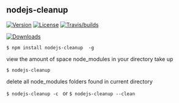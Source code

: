 ## nodejs-cleanup

[![Version](https://img.shields.io/npm/v/nodejs-cleanup.svg?color=tomato)](https://www.npmjs.com/package/nodejs-cleanup)
[![License](https://img.shields.io/npm/l/nodejs-cleanup.svg?color=blue)](https://github.com/taylorosbourne/nodejs-cleanup/blob/master/package.json)
[![Travis/builds](https://img.shields.io/travis/taylorosbourne/nodejs-cleanup)](https://www.npmjs.com/package/nodejs-cleanup)

[![Downloads](https://img.shields.io/npm/dt/nodejs-cleanup)](https://www.npmjs.com/package/nodejs-cleanup)

`$ npm install nodejs-cleanup  -g`

view the amount of space node_modules in your directory take up

`$ nodejs-cleanup`

delete all node_modules folders found in current directory

`$ nodejs-cleanup -c ` or `$ nodejs-cleanup --clean`